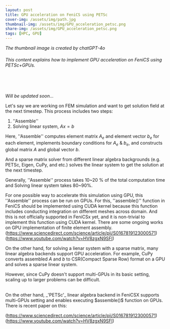 ```yaml
---
layout: post
title: GPU acceleration on FeniCS using PETSc
cover-img: /assets/img/path.jpg
thumbnail-img: /assets/img/GPU_acceleration_petsc.png
share-img: /assets/img/GPU_acceleration_petsc.png
tags: [HPC, GPU]
---
```


_The thumbnail image is created by chatGPT-4o_
###### This content explains how to implement GPU acceleration on FeniCS using PETSc+GPUs.
<br/>

<br/>

_Will be updated soon..._

Let's say we are working on FEM simulation and want to get solution field at the next timestep. 
This process includes two steps:
1) ''Assemble''
2) Solving linear system, $Ax = b$

Here, ''Assemble'' computes element matrix $A_e$ and element vector $b_e$ for each element, implements boundary conditions for $A_e$ & $b_e$, and constructs global matrix $A$ and global vector $b$. 

And a sparse matrix solver from different linear algebra backgrounds (e.g. PETSc, Eigen, CuPy, and etc.) solves the linear system to get the solution at the next timestep.

Generally, ''Assemble'' process takes 10~20 % of the total computation time and Solving linear system takes 80~90%.

For one possible way to accelerate this simulation using GPU, this ''Assemble'' process can be run on GPUs. For this, ''assemble()'' function in FeniCS should be implemented using CUDA kernel because this function includes conducting integration on different meshes across domain. And this is not officially supported in FeniCSx yet, and it is non-trivial to implement this function using CUDA kernel. There are some ongoing works on GPU implementation of finite element assembly.
(<https://www.sciencedirect.com/science/article/pii/S0167819123000571>)
(<https://www.youtube.com/watch?v=HV8zgxN9SFI>)

On the other hand, for solving a lienar system with a sparse matrix, many linear algebra backends support GPU acceleration. For example, CuPy converts assembled $A$ and $b$ to CSR(Compact Sparse Row) format on a GPU and solves a sparse linear system.

However, since CuPy doesn't support multi-GPUs in its basic setting, scaling up to larger problems can be difficult. 

<br/>
On the other hand, _'PETSc'_ linear algebra backend in FeniCSX supports multi-GPUs setting and enables executing $assemble()$ function on GPUs.
There is recent paper on this: 

(<https://www.sciencedirect.com/science/article/pii/S0167819123000571>)
(<https://www.youtube.com/watch?v=HV8zgxN9SFI>)
